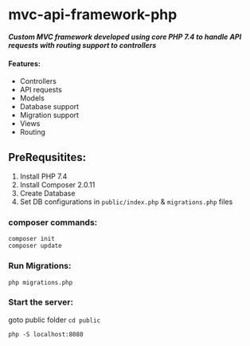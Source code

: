 # mvc-api-framework-php

***Custom MVC framework developed using core PHP 7.4 to handle API requests with routing support to controllers***

#### Features:

- Controllers
- API requests
- Models
- Database support
- Migration support
- Views
- Routing

## PreRequsitites:

1. Install PHP 7.4
2. Install Composer 2.0.11
3. Create Database
4. Set DB configurations in `public/index.php` & `migrations.php` files

### composer commands:
```
composer init
composer update
```

### Run Migrations:

```
php migrations.php
```

### Start the server:

goto public folder `cd public`
```
php -S localhost:8080
```

